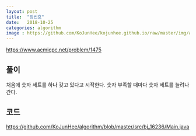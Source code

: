 ```yaml
---
layout: post
title:  "방번호"
date:   2018-10-25
categories: algorithm
image : https://github.com/KoJunHee/kojunhee.github.io/raw/master/img/algorithm.png
---
```


<https://www.acmicpc.net/problem/1475>

## 풀이

처음에 숫자 세트를 하나 갖고 있다고 시작한다. 숫자 부족할 때마다 숫자 세트를 늘려나간다.

## 코드

<https://github.com/KoJunHee/algorithm/blob/master/src/bj_16236/Main.java>